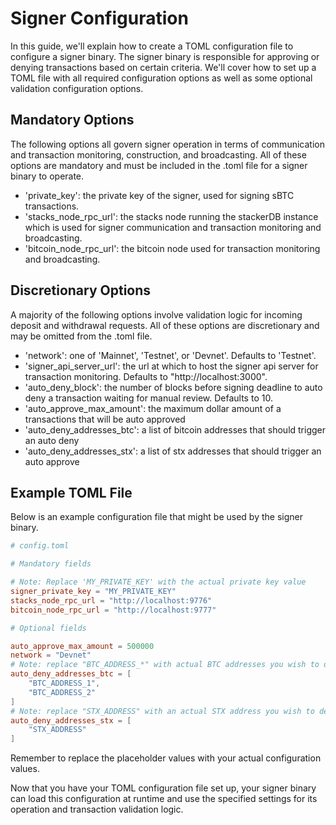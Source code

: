 # Signer Configuration

In this guide, we'll explain how to create a TOML configuration file to configure a signer binary. The signer binary is responsible for approving or denying transactions based on certain criteria. We'll cover how to set up a TOML file with all required configuration options as well as some optional validation configuration options.

## Mandatory Options

The following options all govern signer operation in terms of communication and transaction monitoring, construction, and broadcasting. All of these options are mandatory and must be included in the .toml file for a signer binary to operate.  

- 'private_key': the private key of the signer, used for signing sBTC transactions.  
- 'stacks_node_rpc_url': the stacks node running the stackerDB instance which is used for signer communication and transaction monitoring and broadcasting.  
- 'bitcoin_node_rpc_url': the bitcoin node used for transaction monitoring and broadcasting.

## Discretionary Options

A majority of the following options involve validation logic for incoming deposit and withdrawal requests. All of these options are discretionary and may be omitted from the .toml file.

- 'network': one of 'Mainnet', 'Testnet', or 'Devnet'. Defaults to 'Testnet'.  
- 'signer_api_server_url': the url at which to host the signer api server for transaction monitoring. Defaults to "http://localhost:3000".  
- 'auto_deny_block': the number of blocks before signing deadline to auto deny a transaction waiting for manual review. Defaults to 10.  
- 'auto_approve_max_amount': the maximum dollar amount of a transactions that will be auto approved  
- 'auto_deny_addresses_btc': a list of bitcoin addresses that should trigger an auto deny  
- 'auto_deny_addresses_stx': a list of stx addresses that should trigger an auto approve  

## Example TOML File
Below is an example configuration file that might be used by the signer binary.  

```toml
# config.toml

# Mandatory fields

# Note: Replace 'MY_PRIVATE_KEY' with the actual private key value
signer_private_key = "MY_PRIVATE_KEY"
stacks_node_rpc_url = "http://localhost:9776"
bitcoin_node_rpc_url = "http://localhost:9777"

# Optional fields

auto_approve_max_amount = 500000
network = "Devnet"
# Note: replace "BTC_ADDRESS_*" with actual BTC addresses you wish to deny
auto_deny_addresses_btc = [
    "BTC_ADDRESS_1",
    "BTC_ADDRESS_2"
]
# Note: replace "STX_ADDRESS" with an actual STX address you wish to deny
auto_deny_addresses_stx = [
    "STX_ADDRESS"
]
```

Remember to replace the placeholder values with your actual configuration values.

Now that you have your TOML configuration file set up, your signer binary can load this configuration at runtime and use the specified settings for its operation and transaction validation logic.
